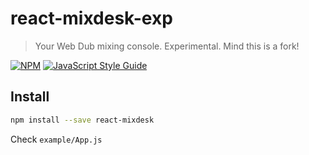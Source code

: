 # react-mixdesk-exp

> Your Web Dub mixing console. Experimental. Mind this is a fork!

[![NPM](https://img.shields.io/npm/v/react-mixdesk-exp.svg)](https://www.npmjs.com/package/react-mixdesk-exp) [![JavaScript Style Guide](https://img.shields.io/badge/code_style-standard-brightgreen.svg)](https://standardjs.com)

## Install

```bash
npm install --save react-mixdesk
```

Check `example/App.js`
